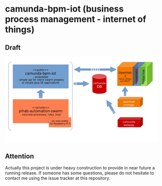 # camunda-bpm-iot (business process management - internet of things)

## Draft
![Draft](/docs/draft.jpg)

## Attention
Actually this project is under heavy construction to provide in near future a running release. If someone has some questions, please do not hesitate to contact me using the issue tracker at this repository.

